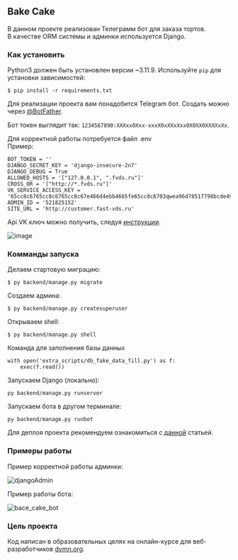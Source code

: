 ## Bake Cake

В данном проекте реализован Телеграмм бот для заказа тортов.  
В качестве ORM системы и админки используется Django.

### Как установить

Python3 должен быть установлен версии ~3.11.9. 
Используйте `pip` для установки зависимостей:
```
$ pip install -r requirements.txt
```
Для реализации проекта вам понадобится Telegram бот. Создать можно через [@BotFather](https://t.me/BotFather). 

Бот токен выглядит так: `1234567890:XXXxx0Xxx-xxxX0xXXxXxx0X0XX0XXXXxXx`.  

Для корректной работы потребуется файл .env  
Пример:
```
BOT_TOKEN = ''
DJANGO_SECRET_KEY = 'django-insecure-2n7'
DJANGO_DEBUG = True
ALLOWED_HOSTS = '["127.0.0.1", ".fvds.ru"]'
CROSS_OR = '["http://*.fvds.ru"]'
VK_SERVICE_ACCESS_KEY = '65cc8c6765cc8c6765cc8c67e466d4ebb4665fe65cc8c6703qwea96d78517798bcde495'
ADMIN_ID = '521825152'
SITE_URL = 'http://customer.fast-vds.ru'
```

Api VK ключ можно получить, следуя [инструкции](https://id.vk.com/about/business/go/docs/ru/vkid/latest/vk-id/connection/tokens/service-token).

![image](https://github.com/user-attachments/assets/5bbb9c90-bf51-44eb-b188-076055885933)

### Комманды запуска

Делаем стартовую миграцию:
```
$ py backend/manage.py migrate
```
Создаем админа:
```
$ py backend/manage.py createsuperuser
```
Открываем shell:
```
$ py backend/manage.py shell
```
Команда для заполнения базы данных
```
with open('extra_scripts/db_fake_data_fill.py') as f:
    exec(f.read())
```

Запускаем Django (локально):
```
py backend/manage.py runserver
```
Запускаем бота в другом терминале:
```
py backend/manage.py runbot
```
Для деплоя проекта рекомендуем ознакомиться с [данной](https://docs.djangoproject.com/en/5.0/howto/deployment/) статьей.

### Примеры работы

Пример корректной работы админки:

![djangoAdmin](https://github.com/user-attachments/assets/06013e4c-6ed9-4650-a879-40119a0c4f8a)

Пример работы бота:

![bace_cake_bot](https://github.com/user-attachments/assets/edae64d4-c9d1-4652-bf54-5fe03428eaac)


### Цель проекта

Код написан в образовательных целях на онлайн-курсе для веб-разработчиков [dvmn.org](https://dvmn.org/).

